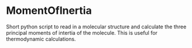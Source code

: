 # MomentOfInertia
Short python script to read in a molecular structure and calculate the three principal moments of intertia of the molecule. This is useful for thermodynamic calculations.
